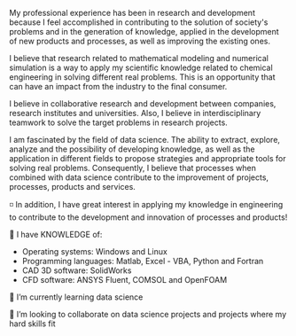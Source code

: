My professional experience has been in research and development because I feel accomplished in contributing to the solution of society's problems and in the generation of knowledge, applied in the development of new products and processes, as well as improving the existing ones.

I believe that research related to mathematical modeling and numerical simulation is a way to apply my scientific knowledge related to chemical engineering in solving different real problems. This is an opportunity that can have an impact from the industry to the final consumer.

I believe in collaborative research and development between companies, research institutes and universities. Also, I believe in interdisciplinary teamwork to solve the target problems in research projects.

I am fascinated by the field of data science. The ability to extract, explore, analyze and the possibility of developing knowledge, as well as the application in different fields to propose strategies and appropriate tools for solving real problems. Consequently, I believe that processes when combined with data science contribute to the improvement of projects, processes, products and services.

◽️ In addition, I have great interest in applying my knowledge in engineering to contribute to the development and innovation of processes and products!


📌 I have KNOWLEDGE of:
- Operating systems: Windows and Linux
- Programming languages: Matlab, Excel - VBA, Python and Fortran
- CAD 3D software: SolidWorks
- CFD software: ANSYS Fluent, COMSOL and OpenFOAM


🌱 I’m currently learning data science

👯 I’m looking to collaborate on data science projects and projects where my hard skills fit

<!--
**carlacotas/carlacotas** is a ✨ _special_ ✨ repository because its `README.md` (this file) appears on your GitHub profile.

Here are some ideas to get you started:

- 🔭 I’m currently working on ...
- 🌱 I’m currently learning ...
- 👯 I’m looking to collaborate on ...
- 🤔 I’m looking for help with ...
- 💬 Ask me about ...
- 📫 How to reach me: ...
- 😄 Pronouns: ...
- ⚡ Fun fact: ...
-->
